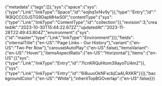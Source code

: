 {"metadata":{"tags":[]},"sys":{"space":{"sys":{"type":"Link","linkType":"Space","id":"eojhq1xf4v9y"}},"type":"Entry","id":"1K8QCCC0JSTG9DapMHwS0I","contentType":{"sys":{"type":"Link","linkType":"ContentType","id":"collection"}},"revision":3,"createdAt":"2023-10-30T15:44:22.672Z","updatedAt":"2023-11-28T22:49:43.804Z","environment":{"sys":{"id":"master","type":"Link","linkType":"Environment"}}},"fields":{"internalTitle":{"en-US":"Page Links - Our History"},"variant":{"en-US":"Two Per Row"},"carouselAutoPlay":{"en-US":false},"itemsVariant":{"en-US":"Hover"},"itemsAspectRatio":{"en-US":"Horizontal"},"items":{"en-US":[{"sys":{"type":"Link","linkType":"Entry","id":"7lcnKRQuHtom39ayoTU4m2"}},{"sys":{"type":"Link","linkType":"Entry","id":"6i8uuoOkNFxcbjCaALRXKR"}}]},"backgroundColor":{"en-US":"White"},"inheritTopBGOverlap":{"en-US":false}}}